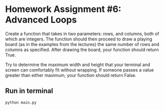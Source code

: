 # Homework Assignment #6: Advanced Loops

Create a function that takes in two parameters: rows, and columns, both of which are integers. The function should then proceed to draw a playing board (as in the examples from the lectures) the same number of rows and columns as specified. After drawing the board, your function should return True.

Try to determine the maximum width and height that your terminal and screen can comfortably fit without wrapping. If someone passes a value greater than either maximum, your function should return False. 

## Run in terminal
`python main.py`